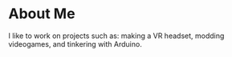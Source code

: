 # About Me
I like to work on projects such as: making a VR headset, modding videogames, and tinkering with Arduino.
